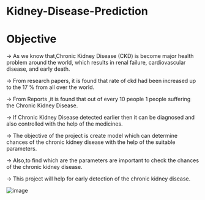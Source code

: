 # Kidney-Disease-Prediction
# Objective

-> As we know that,Chronic Kidney Disease (CKD) is become major health problem around the world, which results in renal failure, cardiovascular disease, and early death.

-> From research papers, it is found that rate of ckd had been increased up to the 17 % from all over the world.

-> From Reports ,it is found that out of every 10 people 1 people suffering the Chronic Kidney Disease.

-> If Chronic Kidney Disease detected earlier then it can be diagnosed and also controlled with the help of the medicines.

-> The objective of the project is create model which can determine chances of the chronic kidney disease with the help of the suitable parameters.

-> Also,to find which are the parameters are important to check the chances of the chronic kidney disease.

-> This project will help for early detection of the chronic kidney disease.


![image](https://github.com/user-attachments/assets/3f60946e-53a4-4f28-ac12-5e84082c5bce)

